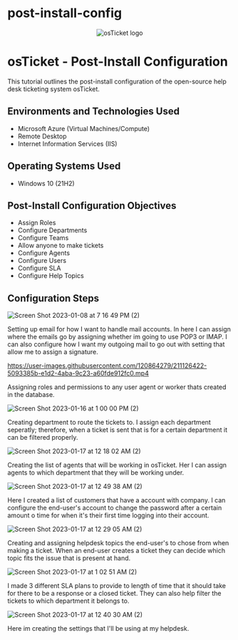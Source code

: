 # post-install-config
<p align="center">
<img src="https://i.imgur.com/Clzj7Xs.png" alt="osTicket logo"/>
</p>

<h1>osTicket - Post-Install Configuration</h1>
This tutorial outlines the post-install configuration of the open-source help desk ticketing system osTicket.<br />


<h2>Environments and Technologies Used</h2>

- Microsoft Azure (Virtual Machines/Compute)
- Remote Desktop
- Internet Information Services (IIS)

<h2>Operating Systems Used </h2>

- Windows 10</b> (21H2)

<h2>Post-Install Configuration Objectives</h2>

- Assign Roles
- Configure Departments
- Configure Teams
- Allow anyone to make tickets
- Configure Agents
- Configure Users
- Configure SLA
- Configure Help Topics

<h2>Configuration Steps</h2>

<p>

![Screen Shot 2023-01-08 at 7 16 49 PM (2)](https://user-images.githubusercontent.com/120864279/211681509-26c1c77e-6dfd-4886-9c65-9d831d59749a.png)

Setting up email for how I want to handle mail accounts. In here I can assign where the emails go by assigning whether im going to use POP3 or IMAP. I can also configure how I want my outgoing mail to go out with setting that allow me to assign a signature.
<p
  
https://user-images.githubusercontent.com/120864279/211126422-5093385b-e1d2-4aba-9c23-a60fde912fc0.mp4

Assigning roles and permissions to any user agent or worker thats created in the database.

</p>

![Screen Shot 2023-01-16 at 1 00 00 PM (2)](https://user-images.githubusercontent.com/120864279/212749923-b4a19e70-e16a-4186-8094-bdf454f05257.png)

Creating department to route the tickets to. I assign each department seperatly; therefore, when a ticket is sent that is for a certain department it can be filtered properly. 
<p>
 
 ![Screen Shot 2023-01-17 at 12 18 02 AM (2)](https://user-images.githubusercontent.com/120864279/212823973-89ffad65-a0b9-43e3-a6f0-e3d50a9a7e9a.png)

 Creating the list of agents that will be working in osTicket. Her I can assign agents to which department that they will be working under. 

</p>

![Screen Shot 2023-01-17 at 12 49 38 AM (2)](https://user-images.githubusercontent.com/120864279/212829160-4ff00b48-2b88-4023-a0d7-63d8f73345bf.png)

Here I created a list of customers that have a account with company. I can configure the end-user's account to change the password after a certain amount o time for when it's their first time logging into their account.
<br />

![Screen Shot 2023-01-17 at 12 29 05 AM (2)](https://user-images.githubusercontent.com/120864279/212825665-d7a306ea-0dad-4fd1-ac76-1327e65a4c13.png)

Creating and assigning helpdesk topics the end-user's to chose from when making a ticket. When an end-user creates a ticket they can decide which topic fits the issue that is present at hand.

<p>

![Screen Shot 2023-01-17 at 1 02 51 AM (2)](https://user-images.githubusercontent.com/120864279/212831447-df9252b4-9e48-45df-9c27-6bdce0d2cc79.png)
 
I made 3 different SLA plans to provide to length of time that it should take for there to be a response or a closed ticket. They can also help filter the tickets to which department it belongs to.
<p>
  
![Screen Shot 2023-01-17 at 12 40 30 AM (2)](https://user-images.githubusercontent.com/120864279/212827574-40e796f2-1886-407c-add8-e44328b1f43d.png)
 
 Here im creating the settings that I'll be using at my helpdesk. 
</p>
<p>

</p>
<br />

<p>
</p>
<p>

</p>
<br />
